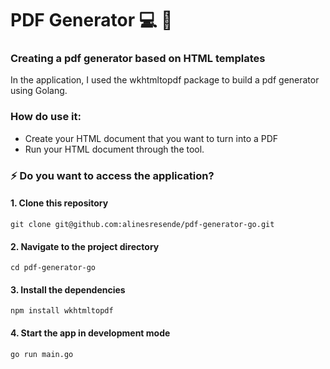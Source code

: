# PDF Generator :computer: 📂

### Creating a pdf generator based on HTML templates

In the application, I used the wkhtmltopdf package to build a pdf generator using Golang.

### How do use it:

- Create your HTML document that you want to turn into a PDF
- Run your HTML document through the tool.

### ⚡ Do you want to access the application?

#### 1. Clone this repository

```
git clone git@github.com:alinesresende/pdf-generator-go.git
```

#### 2. Navigate to the project directory

```
cd pdf-generator-go
```

#### 3. Install the dependencies

```
npm install wkhtmltopdf
```

#### 4. Start the app in development mode

```
go run main.go
```
